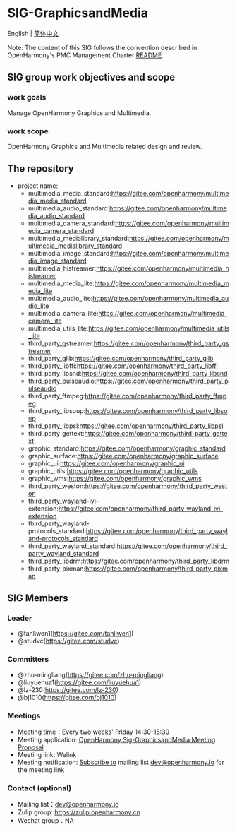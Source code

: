 # SIG-GraphicsandMedia
English | [简体中文](./sig-graphicsandmedia_cn.md)

Note: The content of this SIG follows the convention described in OpenHarmony's PMC Management Charter [README](/zh/pmc.md).

## SIG group work objectives and scope

### work goals
Manage OpenHarmony Graphics and Multimedia.

### work scope
OpenHarmony Graphics and Multimedia related design and review.

## The repository 
- project name:
  - multimedia_media_standard:https://gitee.com/openharmony/multimedia_media_standard
  - multimedia_audio_standard:https://gitee.com/openharmony/multimedia_audio_standard
  - multimedia_camera_standard:https://gitee.com/openharmony/multimedia_camera_standard
  - multimedia_medialibrary_standard:https://gitee.com/openharmony/multimedia_medialibrary_standard
  - multimedia_image_standard:https://gitee.com/openharmony/multimedia_image_standard
  - multimedia_histreamer:https://gitee.com/openharmony/multimedia_histreamer
  - multimedia_media_lite:https://gitee.com/openharmony/multimedia_media_lite
  - multimedia_audio_lite:https://gitee.com/openharmony/multimedia_audio_lite
  - multimedia_camera_lite:https://gitee.com/openharmony/multimedia_camera_lite
  - multimedia_utils_lite:https://gitee.com/openharmony/multimedia_utils_lite
  - third_party_gstreamer:https://gitee.com/openharmony/third_party_gstreamer
  - third_party_glib:https://gitee.com/openharmony/third_party_glib
  - third_party_libffi:https://gitee.com/openharmony/third_party_libffi
  - third_party_libsnd:https://gitee.com/openharmony/third_party_libsnd
  - third_party_pulseaudio:https://gitee.com/openharmony/third_party_pulseaudio
  - third_party_ffmpeg:https://gitee.com/openharmony/third_party_ffmpeg
  - third_party_libsoup:https://gitee.com/openharmony/third_party_libsoup
  - third_party_libpsl:https://gitee.com/openharmony/third_party_libpsl
  - third_party_gettext:https://gitee.com/openharmony/third_party_gettext
  - graphic_standard:https://gitee.com/openharmony/graphic_standard
  - graphic_surface:https://gitee.com/openharmony/graphic_surface
  - graphic_ui:https://gitee.com/openharmony/graphic_ui
  - graphic_utils:https://gitee.com/openharmony/graphic_utils
  - graphic_wms:https://gitee.com/openharmony/graphic_wms
  - third_party_weston:https://gitee.com/openharmony/third_party_weston
  - third_party_wayland-ivi-extension:https://gitee.com/openharmony/third_party_wayland-ivi-extension
  - third_party_wayland-protocols_standard:https://gitee.com/openharmony/third_party_wayland-protocols_standard
  - third_party_wayland_standard:https://gitee.com/openharmony/third_party_wayland_standard
  - third_party_libdrm:https://gitee.com/openharmony/third_party_libdrm
  - third_party_pixman:https://gitee.com/openharmony/third_party_pixman

## SIG Members

### Leader
- @tanliwen1(https://gitee.com/tanliwen1)
- @studvc(https://gitee.com/studvc)

### Committers
- @zhu-mingliang(https://gitee.com/zhu-mingliang)
- @liuyuehua1(https://gitee.com/liuyuehua1)
- @lz-230(https://gitee.com/lz-230)
- @bj1010(https://gitee.com/bj1010)

### Meetings
 - Meeting time：Every two weeks' Friday 14:30-15:30
 - Meeting application: [OpenHarmony Sig-GraphicsandMedia Meeting Proposal](https://shimo.im/sheets/DTgCtcgrHhyTq6tD/MODOC)
 - Meeting link: Welink
 - Meeting notification: [Subscribe to](https://lists.openatom.io/postorius/lists/dev.openharmony.io) mailing list dev@openharmony.io for the meeting link

### Contact (optional)

- Mailing list：dev@openharmony.io
- Zulip group: https://zulip.openharmony.cn
- Wechat group：NA
